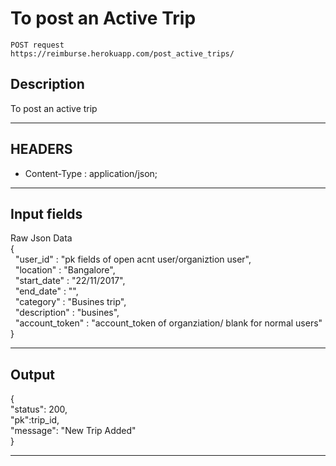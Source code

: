 # To post an Active Trip

    POST request
    https://reimburse.herokuapp.com/post_active_trips/

## Description
To post an active trip

***

## HEADERS

- Content-Type : application/json;

***

## Input fields

Raw Json Data<br />
{<br />
&nbsp;	"user_id" : "pk fields of open acnt user/organiztion user",<br />
&nbsp;	"location" : "Bangalore",<br />
&nbsp;	"start_date" : "22/11/2017",<br />
&nbsp;	"end_date" : "",<br />
&nbsp;	"category" : "Busines trip",<br />
&nbsp;	"description" : "busines",<br />
&nbsp;	"account_token" : "account_token of organziation/ blank for normal users"<br />
}<br />
    
***

## Output

{<br />
  "status": 200,<br />
  "pk":trip_id,<br />
  "message": "New Trip Added"<br />
}<br />

***
